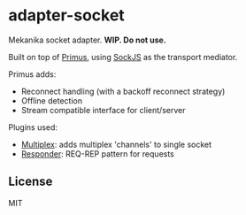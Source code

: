 
# adapter-socket

Mekanika socket adapter. **WIP. Do not use.**

Built on top of [Primus](https://github.com/primus/primus), using [SockJS](https://github.com/sockjs/sockjs-node) as the transport mediator.

Primus adds:

- Reconnect handling (with a backoff reconnect strategy)
- Offline detection
- Stream compatible interface for client/server

Plugins used:

- [Multiplex](https://github.com/cayasso/primus-multiplex): adds multiplex 'channels' to single socket
- [Responder](https://github.com/swissmanu/primus-responder): REQ-REP pattern for requests


## License

MIT
